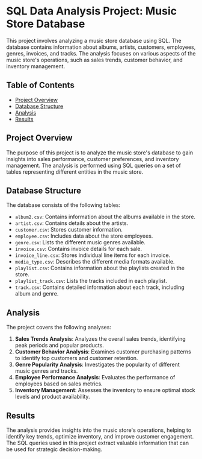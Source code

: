 # SQL Data Analysis Project: Music Store Database

This project involves analyzing a music store database using SQL. The database contains information about albums, artists, customers, employees, genres, invoices, and tracks. The analysis focuses on various aspects of the music store's operations, such as sales trends, customer behavior, and inventory management.

## Table of Contents
- [Project Overview](#project-overview)
- [Database Structure](#database-structure)
- [Analysis](#analysis)
- [Results](#results)

## Project Overview
The purpose of this project is to analyze the music store's database to gain insights into sales performance, customer preferences, and inventory management. The analysis is performed using SQL queries on a set of tables representing different entities in the music store.

## Database Structure
The database consists of the following tables:
- `album2.csv`: Contains information about the albums available in the store.
- `artist.csv`: Contains details about the artists.
- `customer.csv`: Stores customer information.
- `employee.csv`: Includes data about the store employees.
- `genre.csv`: Lists the different music genres available.
- `invoice.csv`: Contains invoice details for each sale.
- `invoice_line.csv`: Stores individual line items for each invoice.
- `media_type.csv`: Describes the different media formats available.
- `playlist.csv`: Contains information about the playlists created in the store.
- `playlist_track.csv`: Lists the tracks included in each playlist.
- `track.csv`: Contains detailed information about each track, including album and genre.

## Analysis
The project covers the following analyses:
1. **Sales Trends Analysis**: Analyzes the overall sales trends, identifying peak periods and popular products.
2. **Customer Behavior Analysis**: Examines customer purchasing patterns to identify top customers and customer retention.
3. **Genre Popularity Analysis**: Investigates the popularity of different music genres and tracks.
4. **Employee Performance Analysis**: Evaluates the performance of employees based on sales metrics.
5. **Inventory Management**: Assesses the inventory to ensure optimal stock levels and product availability.

## Results
The analysis provides insights into the music store's operations, helping to identify key trends, optimize inventory, and improve customer engagement. The SQL queries used in this project extract valuable information that can be used for strategic decision-making.

